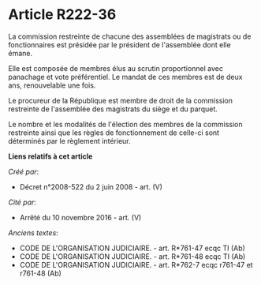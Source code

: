 # Article R222-36

La commission restreinte de chacune des assemblées de magistrats ou de fonctionnaires est présidée par le président de
l'assemblée dont elle émane.

Elle est composée de membres élus au scrutin proportionnel avec panachage et vote préférentiel. Le mandat de ces membres est
de deux ans, renouvelable une fois.

Le procureur de la République est membre de droit de la commission restreinte de l'assemblée des magistrats du siège et du
parquet.

Le nombre et les modalités de l'élection des membres de la commission restreinte ainsi que les règles de fonctionnement de
celle-ci sont déterminés par le règlement intérieur.

**Liens relatifs à cet article**

_Créé par_:

  - Décret n°2008-522 du 2 juin 2008 - art. (V)

_Cité par_:

  - Arrêté du 10 novembre 2016 - art. (V)

_Anciens textes_:

  - CODE DE L'ORGANISATION JUDICIAIRE. - art. R*761-47 ecqc TI (Ab)
  - CODE DE L'ORGANISATION JUDICIAIRE. - art. R*761-48 ecqc TI (Ab)
  - CODE DE L'ORGANISATION JUDICIAIRE. - art. R*762-7 ecqc r761-47 et r761-48 (Ab)
